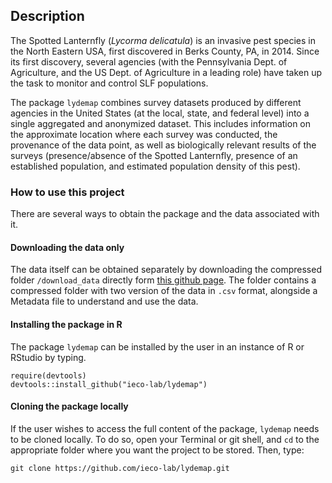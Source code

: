 ## Description

The Spotted Lanternfly (*Lycorma delicatula*) is an invasive pest species in the North Eastern USA, first discovered in Berks County, PA, in 2014. Since its first discovery, several agencies (with the Pennsylvania Dept. of Agriculture, and the US Dept. of Agriculture in a leading role) have taken up the task to monitor and control SLF populations.

The package `lydemap` combines survey datasets produced by different agencies in the United States (at the local, state, and federal level) into a single aggregated and anonymized dataset. This includes information on the approximate location where each survey was conducted, the provenance of the data point, as well as biologically relevant results of the surveys (presence/absence of the Spotted Lanternfly, presence of an established population, and estimated population density of this pest).


### How to use this project

There are several ways to obtain the package and the data associated with it.

#### Downloading the data only

The data itself can be obtained separately by downloading the compressed folder `/download_data` directly form [this github page](https://github.com/ieco-lab/lydemap). The folder contains a compressed folder with two version of the data in `.csv` format, alongside a Metadata file to understand and use the data.

#### Installing the package in R

The package `lydemap` can be installed by the user in an instance of R or RStudio by typing.

```
require(devtools)
devtools::install_github("ieco-lab/lydemap")
```

#### Cloning the package locally

If the user wishes to access the full content of the package, `lydemap` needs to be cloned locally.
To do so, open your Terminal or git shell, and `cd` to the appropriate folder where you want the project to be stored. Then, type: 

```
git clone https://github.com/ieco-lab/lydemap.git
```



